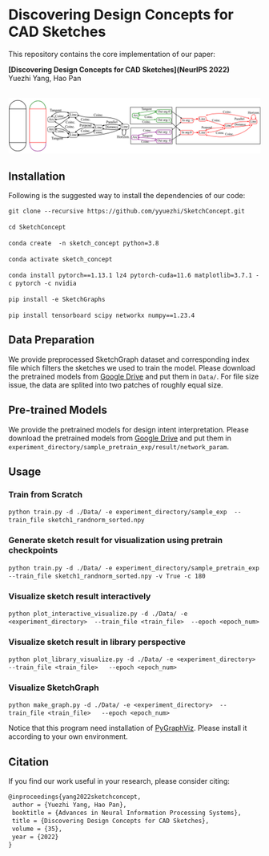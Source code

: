 # Discovering Design Concepts for CAD Sketches 

This repository contains the core implementation of our paper:

**[Discovering Design Concepts for CAD Sketches](NeurIPS 2022)**
<br>
Yuezhi Yang,
Hao Pan
<br>
<br>

![teaser](./assets/Teaser.png)


## Installation
Following is the suggested way to install the dependencies of our code:
```
git clone --recursive https://github.com/yyuezhi/SketchConcept.git

cd SketchConcept

conda create  -n sketch_concept python=3.8

conda activate sketch_concept

conda install pytorch==1.13.1 lz4 pytorch-cuda=11.6 matplotlib=3.7.1 -c pytorch -c nvidia

pip install -e SketchGraphs

pip install tensorboard scipy networkx numpy==1.23.4
```
## Data Preparation
We provide preprocessed SketchGraph dataset and corresponding index file which filters the sketches we used to train the model. Please download the pretrained models from [Google Drive](https://drive.google.com/drive/folders/1xy9VVN5-XqLTJ-uYZ2nj_vr_mSDQWSS6?usp=share_link) and put them in `Data/`. For file size issue, the data are splited into two patches of roughly equal size.


## Pre-trained Models
We provide the pretrained models for design intent interpretation. Please download the pretrained models from [Google Drive](https://drive.google.com/drive/folders/1O5f3P1hnhkwqp_lCDbHE9QiphANWmfyQ?usp=share_link) and put them in `experiment_directory/sample_pretrain_exp/result/network_param`.

## Usage
### Train from Scratch
```
python train.py -d ./Data/ -e experiment_directory/sample_exp  --train_file sketch1_randnorm_sorted.npy
```

### Generate sketch result for visualization using pretrain checkpoints
```
python train.py -d ./Data/ -e experiment_directory/sample_pretrain_exp  --train_file sketch1_randnorm_sorted.npy -v True -c 180
```
### Visualize sketch result interactively
```
python plot_interactive_visualize.py -d ./Data/ -e <experiment_directory>  --train_file <train_file>  --epoch <epoch_num>
```

### Visualize sketch result in library perspective
```
python plot_library_visualize.py -d ./Data/ -e <experiment_directory>  --train_file <train_file>   --epoch <epoch_num>
```

### Visualize SketchGraph
```
python make_graph.py -d ./Data/ -e <experiment_directory>  --train_file <train_file>   --epoch <epoch_num>
```
Notice that this program need installation of [PyGraphViz](https://pygraphviz.github.io/). Please install it according to your own environment.

## Citation
If you find our work useful in your research, please consider citing:
```
@inproceedings{yang2022sketchconcept,
 author = {Yuezhi Yang, Hao Pan},
 booktitle = {Advances in Neural Information Processing Systems},
 title = {Discovering Design Concepts for CAD Sketches},
 volume = {35},
 year = {2022}
}
```